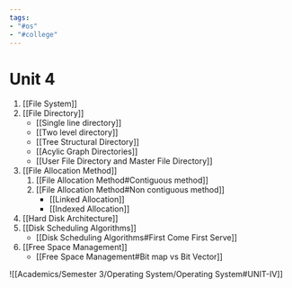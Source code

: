 ```yaml
---
tags:
- "#os"
- "#college"
---
```


# Unit 4
1. [[File System]]
2. [[File Directory]]
	-  [[Single line directory]]
	-  [[Two level directory]]
	-  [[Tree Structural Directory]]
	-  [[Acylic Graph Directories]]
	-  [[User File Directory and Master File Directory]]
4. [[File Allocation Method]]
	1. [[File Allocation Method#Contiguous method]]
	2. [[File Allocation Method#Non contiguous method]]
		-  [[Linked Allocation]]
		-  [[Indexed Allocation]]
5. [[Hard Disk Architecture]]
6. [[Disk Scheduling Algorithms]]
	-  [[Disk Scheduling Algorithms#First Come First Serve]]
7. [[Free Space Management]]
	-  [[Free Space Management#Bit map vs Bit Vector]]

![[Academics/Semester 3/Operating System/Operating System#UNIT-IV]]
